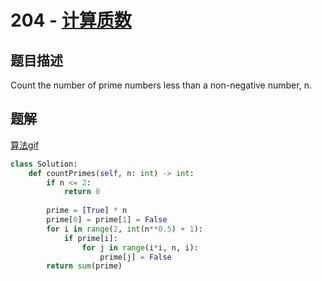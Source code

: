 # 204 - [计算质数](https://leetcode.com/problems/count-primes/)

## 题目描述
Count the number of prime numbers less than a non-negative number, n.


## 题解
[算法gif](https://assets.leetcode.com/static_assets/public/images/solutions/Sieve_of_Eratosthenes_animation.gif)

```python
class Solution:
    def countPrimes(self, n: int) -> int:
        if n <= 2:
            return 0
        
        prime = [True] * n
        prime[0] = prime[1] = False
        for i in range(2, int(n**0.5) + 1):
            if prime[i]:
                for j in range(i*i, n, i):
                    prime[j] = False
        return sum(prime)
        
```